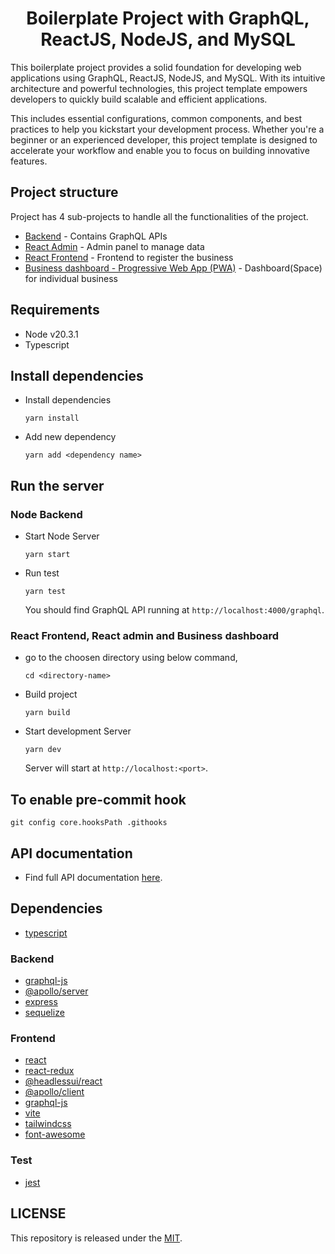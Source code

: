 <h1 align="center"><strong>Boilerplate Project with GraphQL, ReactJS, NodeJS, and MySQL</strong></h1>

This boilerplate project provides a solid foundation for developing web applications using GraphQL, ReactJS, NodeJS, and MySQL. With its intuitive architecture and powerful technologies, this project template empowers developers to quickly build scalable and efficient applications.

This includes essential configurations, common components, and best practices to help you kickstart your development process. Whether you're a beginner or an experienced developer, this project template is designed to accelerate your workflow and enable you to focus on building innovative features.

## Project structure

Project has 4 sub-projects to handle all the functionalities of the project.

- [Backend](https://github.com/canopas/omniDashboard/tree/main/backend) - Contains GraphQL APIs
- [React Admin](https://github.com/canopas/omniDashboard/tree/main/react-admin) - Admin panel to manage data
- [React Frontend](https://github.com/canopas/omniDashboard/tree/main/react-frontend) - Frontend to register the business
- [Business dashboard - Progressive Web App (PWA)](https://github.com/canopas/omniDashboard/tree/main/business-dashboard) - Dashboard(Space) for individual business

## Requirements

- Node v20.3.1
- Typescript

## Install dependencies

- Install dependencies

  ```
  yarn install
  ```

- Add new dependency

  ```
  yarn add <dependency name>
  ```

## Run the server

### Node Backend

- Start Node Server

  ```
  yarn start
  ```

- Run test

  ```
  yarn test
  ```

  You should find GraphQL API running at `http://localhost:4000/graphql`.

### React Frontend, React admin and Business dashboard

- go to the choosen directory using below command,

  ```
  cd <directory-name>
  ```

- Build project

  ```
  yarn build
  ```

- Start development Server

  ```
  yarn dev
  ```

  Server will start at `http://localhost:<port>`.

## To enable pre-commit hook

```
git config core.hooksPath .githooks
```

## API documentation

- Find full API documentation [here](https://github.com/canopas/omniDashboard/blob/main/backend/README.md).

## Dependencies

- [typescript](https://www.typescriptlang.org/)

### Backend

- [graphql-js](https://github.com/graphql/graphql-js)
- [@apollo/server](https://www.apollographql.com/docs/apollo-server/)
- [express](https://expressjs.com/)
- [sequelize](https://sequelize.org/docs/v6/getting-started/)

### Frontend

- [react](https://react.dev/learn)
- [react-redux](https://react-redux.js.org/)
- [@headlessui/react](https://headlessui.com/)
- [@apollo/client](https://www.apollographql.com/docs/react/)
- [graphql-js](https://github.com/graphql/graphql-js)
- [vite](https://vitejs.dev/guide/)
- [tailwindcss](https://tailwindcss.com/docs/guides/create-react-app)
- [font-awesome](https://fontawesome.com/v5/docs/web/use-with/react)

### Test

- [jest](https://github.com/jestjs/jest)

## LICENSE

This repository is released under the [MIT](https://github.com/canopas/omnidashboard/blob/main/LICENSE.md).
